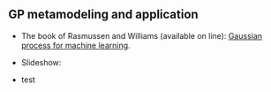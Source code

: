 ## GP metamodeling and application

* The book of Rasmussen and Williams (available on line): [Gaussian process for machine learning](https://gaussianprocess.org/gpml/).  

* Slideshow:  
 <object data="GP_talk.pdf" width="1000" height="300" type='application/pdf'></object>

 
  
 * test


